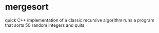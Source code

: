 # mergesort
quick C++ implementation of a classic recursive algorithm runs a program that sorts 50 random integers and quits
